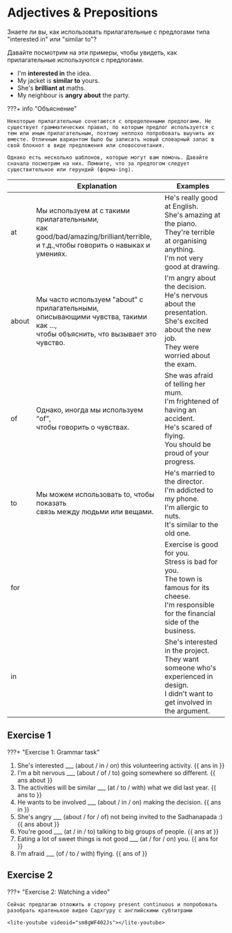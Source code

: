 # Adjectives & Prepositions

Знаете ли вы, как использовать прилагательные с предлогами типа "interested in" или "similar to"?

Давайте посмотрим на эти примеры, чтобы увидеть, как прилагательные используются с предлогами.

-   I'm **interested in** the idea.
-   My jacket is **similar to** yours.
-   She's **brilliant at** maths.
-   My neighbour is **angry about** the party.

???+ info "Объяснение"

    Некоторые прилагательные сочетаются с определенными предлогами. Не существует грамматических правил, по которым предлог используется с тем или иным прилагательным, поэтому неплохо попробовать выучить их вместе. Отличным вариантом было бы записать новый словарный запас в свой блокнот в виде предложения или словосочетания.

    Однако есть несколько шаблонов, которые могут вам помочь. Давайте сначала посмотрим на них. Помните, что за предлогом следует существительное или герундий (форма-ing).

|       | Explanation                                                                                                                             | Examples                                                                                                                                             |
| ----- | --------------------------------------------------------------------------------------------------------------------------------------- | ---------------------------------------------------------------------------------------------------------------------------------------------------- |
| at    | Мы используем at с такими прилагательными, <br>как good/bad/amazing/brilliant/terrible, <br>и т.д.,чтобы говорить о навыках и умениях.  | He's really good at English.<br>She's amazing at the piano.<br>They're terrible at organising anything.<br>I'm not very good at drawing.             |
| about | Мы часто используем "about” с прилагательными, <br>описывающими чувства, такими как ..., <br>чтобы объяснить, что вызывает это чувство. | I'm angry about the decision.<br>He's nervous about the presentation.<br>She's excited about the new job.<br>They were worried about the exam.       |
| of    | Однако, иногда мы используем “of”, <br>чтобы говорить о чувствах.                                                                       | She was afraid of telling her mum.<br>I'm frightened of having an accident.<br>He's scared of flying.<br>You should be proud of your progress.       |
| to    | Мы можем использовать to, чтобы показать <br>связь между людьми или вещами.                                                             | He's married to the director.<br>I'm addicted to my phone.<br>I'm allergic to nuts.<br>It's similar to the old one.                                  |
| for   |                                                                                                                                         | Exercise is good for you.<br>Stress is bad for you.<br>The town is famous for its cheese.<br>I'm responsible for the financial side of the business. |
| in    |                                                                                                                                         | She's interested in the project.<br>They want someone who's experienced in design.<br>I didn't want to get involved in the argument.                 |

## Exercise 1

???+ "Exercise 1: Grammar task"

1. She's interested \_\_\_ (about / in / on) this volunteering activity. {{ ans in }}
1. I'm a bit nervous \_\_\_ (about / of / to) going somewhere so different. {{ ans about }}
1. The activities will be similar \_\_\_ (at / to / with) what we did last year. {{ ans to }}
1. He wants to be involved \_\_\_ (about / in / on) making the decision. {{ ans in }}
1. She's angry \_\_\_ (about / for / of) not being invited to the Sadhanapada :) {{ ans about }}
1. You're good \_\_\_ (at / in / to) talking to big groups of people. {{ ans at }}
1. Eating a lot of sweet things is not good \_\_\_ (at / for / on) you. {{ ans for }}
1. I'm afraid \_\_\_ (of / to / with) flying. {{ ans of }}

## Exercise 2

???+ "Exercise 2: Watching a video"

    Сейчас предлагаю отложить в сторону present continuous и попробовать разобрать кратенькое видео Садхгуру с английскими субтитрами

    <lite-youtube videoid="sm8gWF402Js"></lite-youtube>
